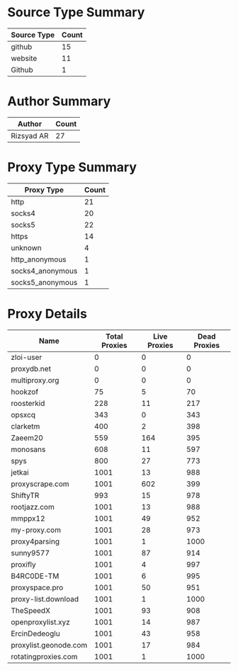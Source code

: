 # Source Type Summary

| Source Type | Count |
|-------------|-------|
| github | 15 |
| website | 11 |
| Github | 1 |


# Author Summary

| Author | Count |
|--------|-------|
| Rizsyad AR | 27 |


# Proxy Type Summary

| Proxy Type | Count |
|------------|-------|
| http | 21 |
| socks4 | 20 |
| socks5 | 22 |
| https | 14 |
| unknown | 4 |
| http_anonymous | 1 |
| socks4_anonymous | 1 |
| socks5_anonymous | 1 |


# Proxy Details

| Name | Total Proxies | Live Proxies | Dead Proxies |
|------|---------------|--------------|---------------|
| zloi-user | 0 | 0 | 0 |
| proxydb.net | 0 | 0 | 0 |
| multiproxy.org | 0 | 0 | 0 |
| hookzof | 75 | 5 | 70 |
| roosterkid | 228 | 11 | 217 |
| opsxcq | 343 | 0 | 343 |
| clarketm | 400 | 2 | 398 |
| Zaeem20 | 559 | 164 | 395 |
| monosans | 608 | 11 | 597 |
| spys | 800 | 27 | 773 |
| jetkai | 1001 | 13 | 988 |
| proxyscrape.com | 1001 | 602 | 399 |
| ShiftyTR | 993 | 15 | 978 |
| rootjazz.com | 1001 | 13 | 988 |
| mmppx12 | 1001 | 49 | 952 |
| my-proxy.com | 1001 | 28 | 973 |
| proxy4parsing | 1001 | 1 | 1000 |
| sunny9577 | 1001 | 87 | 914 |
| proxifly | 1001 | 4 | 997 |
| B4RC0DE-TM | 1001 | 6 | 995 |
| proxyspace.pro | 1001 | 50 | 951 |
| proxy-list.download | 1001 | 1 | 1000 |
| TheSpeedX | 1001 | 93 | 908 |
| openproxylist.xyz | 1001 | 14 | 987 |
| ErcinDedeoglu | 1001 | 43 | 958 |
| proxylist.geonode.com | 1001 | 17 | 984 |
| rotatingproxies.com | 1001 | 1 | 1000 |
